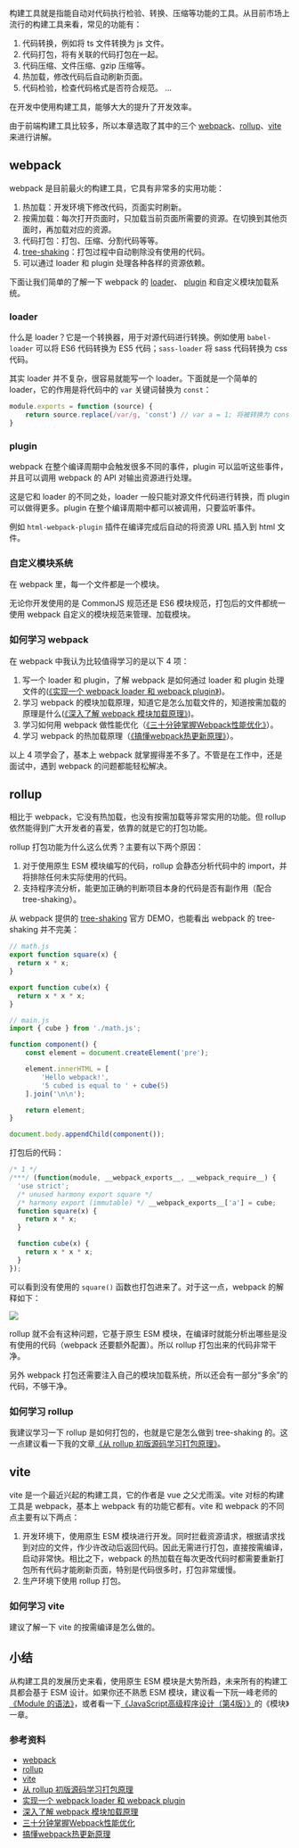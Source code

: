 构建工具就是指能自动对代码执行检验、转换、压缩等功能的工具。从目前市场上流行的构建工具来看，常见的功能有：
1. 代码转换，例如将 ts 文件转换为 js 文件。
2. 代码打包，将有关联的代码打包在一起。
3. 代码压缩、文件压缩、gzip 压缩等。
4. 热加载，修改代码后自动刷新页面。
5. 代码检验，检查代码格式是否符合规范。
...

在开发中使用构建工具，能够大大的提升了开发效率。

由于前端构建工具比较多，所以本章选取了其中的三个 [webpack](https://webpack.docschina.org/concepts/)、[rollup](https://www.rollupjs.com/)、[vite](https://github.com/vitejs/vite) 来进行讲解。

## webpack
webpack 是目前最火的构建工具，它具有非常多的实用功能：
1. 热加载：开发环境下修改代码，页面实时刷新。
2. 按需加载：每次打开页面时，只加载当前页面所需要的资源。在切换到其他页面时，再加载对应的资源。
3. 代码打包：打包、压缩、分割代码等等。
4. [tree-shaking](https://webpack.docschina.org/guides/tree-shaking/)：打包过程中自动剔除没有使用的代码。
5. 可以通过 loader 和 plugin 处理各种各样的资源依赖。

下面让我们简单的了解一下 webpack 的 [loader](https://www.webpackjs.com/contribute/writing-a-loader/)、 [plugin](https://www.webpackjs.com/contribute/writing-a-plugin/) 和自定义模块加载系统。

### loader
什么是 loader？它是一个转换器，用于对源代码进行转换。例如使用 `babel-loader` 可以将 ES6 代码转换为 ES5 代码；`sass-loader` 将 sass 代码转换为 css 代码。

其实 loader 并不复杂，很容易就能写一个 loader。下面就是一个简单的 loader，它的作用是将代码中的 `var` 关键词替换为 `const`：
```js
module.exports = function (source) {
    return source.replace(/var/g, 'const') // var a = 1; 将被转换为 const a = 1;
}
```

### plugin
webpack 在整个编译周期中会触发很多不同的事件，plugin 可以监听这些事件，并且可以调用 webpack 的 API 对输出资源进行处理。

这是它和 loader 的不同之处，loader 一般只能对源文件代码进行转换，而 plugin 可以做得更多。plugin 在整个编译周期中都可以被调用，只要监听事件。

例如 `html-webpack-plugin` 插件在编译完成后自动的将资源 URL 插入到 html 文件。

### 自定义模块系统
在 webpack 里，每一个文件都是一个模块。

无论你开发使用的是 CommonJS 规范还是 ES6 模块规范，打包后的文件都统一使用 webpack 自定义的模块规范来管理、加载模块。

### 如何学习 webpack
在 webpack 中我认为比较值得学习的是以下 4 项：
1. 写一个 loader 和 plugin，了解 webpack 是如何通过 loader 和 plugin 处理文件的([《实现一个 webpack loader 和 webpack plugin》](https://juejin.cn/post/6871239792558866440))。
2. 学习 webpack 的模块加载原理，知道它是怎么加载文件的，知道按需加载的原理是什么([《深入了解 webpack 模块加载原理》](https://juejin.cn/post/6872354325553741838))。
3. 学习如何用 webpack 做性能优化（[《三十分钟掌握Webpack性能优化》](https://juejin.cn/post/6844903651291447309)）。
4. 学习 webpack 的热加载原理（[《搞懂webpack热更新原理》](https://juejin.cn/post/6844903933157048333)）。

以上 4 项学会了，基本上 webpack 就掌握得差不多了。不管是在工作中，还是面试中，遇到 webpack 的问题都能轻松解决。


## rollup
相比于 webpack，它没有热加载，也没有按需加载等非常实用的功能。但 rollup 依然能得到广大开发者的喜爱，依靠的就是它的打包功能。

rollup 打包功能为什么这么优秀？主要有以下两个原因：
1. 对于使用原生 ESM 模块编写的代码，rollup 会静态分析代码中的 import，并将排除任何未实际使用的代码。
2. 支持程序流分析，能更加正确的判断项目本身的代码是否有副作用（配合 tree-shaking）。

从 webpack 提供的 [tree-shaking](https://webpack.docschina.org/guides/tree-shaking/) 官方 DEMO，也能看出 webpack 的 tree-shaking 并不完美：
```js
// math.js
export function square(x) {
  return x * x;
}

export function cube(x) {
  return x * x * x;
}

// main.js
import { cube } from './math.js';

function component() {
    const element = document.createElement('pre');

    element.innerHTML = [
        'Hello webpack!',
        '5 cubed is equal to ' + cube(5)
    ].join('\n\n');

    return element;
}

document.body.appendChild(component());
```
打包后的代码：
```js
/* 1 */
/***/ (function(module, __webpack_exports__, __webpack_require__) {
  'use strict';
  /* unused harmony export square */
  /* harmony export (immutable) */ __webpack_exports__['a'] = cube;
  function square(x) {
    return x * x;
  }

  function cube(x) {
    return x * x * x;
  }
});
```
可以看到没有使用的 `square()` 函数也打包进来了。对于这一点，webpack 的解释如下：

![](https://img-blog.csdnimg.cn/img_convert/d9904a02a64f705d78a6b769eb606f79.png)

rollup 就不会有这种问题，它基于原生 ESM  模块，在编译时就能分析出哪些是没有使用的代码（webpack 还要额外配置）。所以 rollup 打包出来的代码非常干净。

另外 webpack 打包还需要注入自己的模块加载系统，所以还会有一部分“多余”的代码，不够干净。

### 如何学习 rollup
我建议学习一下 rollup 是如何打包的，也就是它是怎么做到 tree-shaking 的。这一点建议看一下我的文章[《从 rollup 初版源码学习打包原理》](https://juejin.cn/post/6898865993289105415)。

## vite
vite 是一个最近兴起的构建工具，它的作者是 vue 之父尤雨溪。vite 对标的构建工具是 webpack，基本上 webpack 有的功能它都有。vite 和 webpack 的不同点主要有以下两点：
1. 开发环境下，使用原生 ESM  模块进行开发。同时拦截资源请求，根据请求找到对应的文件，作少许改动后返回代码。因此无需进行打包，直接按需编译，启动非常快。相比之下，webpack 的热加载在每次更改代码时都需要重新打包所有代码才能刷新页面，特别是代码很多时，打包非常缓慢。
2. 生产环境下使用 rollup 打包。

### 如何学习 vite
建议了解一下 vite 的按需编译是怎么做的。

## 小结
从构建工具的发展历史来看，使用原生 ESM 模块是大势所趋，未来所有的构建工具都会基于 ESM 设计。如果你还不熟悉 ESM 模块，建议看一下阮一峰老师的[《Module 的语法》](https://es6.ruanyifeng.com/#docs/module)，或者看一下[《JavaScript高级程序设计（第4版）》](https://book.douban.com/subject/35175321/?from=tag)的《模块》一章。

### 参考资料
* [webpack](https://webpack.docschina.org/concepts/)
* [rollup](https://www.rollupjs.com/)
* [vite](https://github.com/vitejs/vite)
* [从 rollup 初版源码学习打包原理](https://juejin.cn/post/6898865993289105415)
* [实现一个 webpack loader 和 webpack plugin](https://juejin.cn/post/6871239792558866440)
* [深入了解 webpack 模块加载原理](https://juejin.cn/post/6872354325553741838)
* [三十分钟掌握Webpack性能优化](https://juejin.cn/post/6844903651291447309)
* [搞懂webpack热更新原理](https://juejin.cn/post/6844903933157048333)
